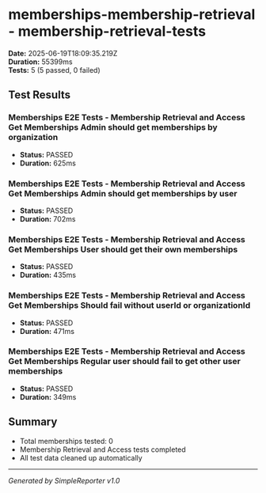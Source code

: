 # memberships-membership-retrieval - membership-retrieval-tests

**Date:** 2025-06-19T18:09:35.219Z  
**Duration:** 55399ms  
**Tests:** 5 (5 passed, 0 failed)

## Test Results


### Memberships E2E Tests - Membership Retrieval and Access Get Memberships Admin should get memberships by organization
- **Status:** PASSED
- **Duration:** 625ms



### Memberships E2E Tests - Membership Retrieval and Access Get Memberships Admin should get memberships by user
- **Status:** PASSED
- **Duration:** 702ms



### Memberships E2E Tests - Membership Retrieval and Access Get Memberships User should get their own memberships
- **Status:** PASSED
- **Duration:** 435ms



### Memberships E2E Tests - Membership Retrieval and Access Get Memberships Should fail without userId or organizationId
- **Status:** PASSED
- **Duration:** 471ms



### Memberships E2E Tests - Membership Retrieval and Access Get Memberships Regular user should fail to get other user memberships
- **Status:** PASSED
- **Duration:** 349ms



## Summary

- Total memberships tested: 0
- Membership Retrieval and Access tests completed
- All test data cleaned up automatically

---
*Generated by SimpleReporter v1.0*
